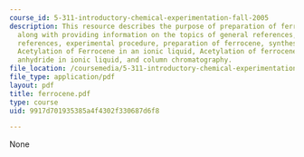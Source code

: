 ```yaml
---
course_id: 5-311-introductory-chemical-experimentation-fall-2005
description: This resource describes the purpose of preparation of ferrocene and acetylferrocenes
  along with providing information on the topics of general references, lab manual
  references, experimental procedure, preparation of ferrocene, synthesis of ferrocene,
  Acetylation of Ferrocene in an ionic liquid, Acetylation of ferrocene with acetic
  anhydride in ionic liquid, and column chromatography.
file_location: /coursemedia/5-311-introductory-chemical-experimentation-fall-2005/9917d701935385a4f4302f330687d6f8_ferrocene.pdf
file_type: application/pdf
layout: pdf
title: ferrocene.pdf
type: course
uid: 9917d701935385a4f4302f330687d6f8

---
```

None